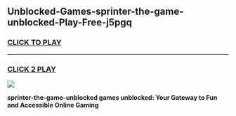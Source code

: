 
## Unblocked-Games-sprinter-the-game-unblocked-Play-Free-j5pgq
<h3>
<a href="https://premium76.site?title=sprinter-the-game-unblocked&ref=22A">CLICK TO PLAY</a></h3>
<hr>

<h3>
<a href="https://premium76.site?title=sprinter-the-game-unblocked&ref=22A">CLICK 2 PLAY</a>
  
</h3>

<a href="https://premium76.site?title=sprinter-the-game-unblocked&ref=22A"><img src="https://clearcache.store/games.png"></a>


**sprinter-the-game-unblocked games unblocked: Your Gateway to Fun and Accessible Online Gaming**
